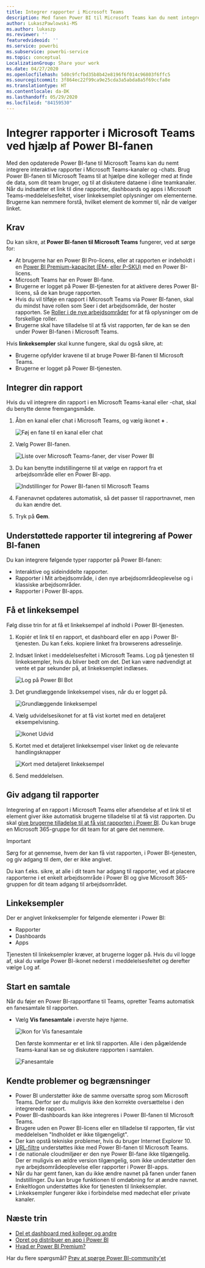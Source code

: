 ```yaml
---
title: Integrer rapporter i Microsoft Teams
description: Med fanen Power BI til Microsoft Teams kan du nemt integrere interaktive rapporter i kanaler og chats.
author: LukaszPawlowski-MS
ms.author: lukaszp
ms.reviewer: ''
featuredvideoid: ''
ms.service: powerbi
ms.subservice: powerbi-service
ms.topic: conceptual
LocalizationGroup: Share your work
ms.date: 04/27/2020
ms.openlocfilehash: 5d0c9fcfbd35b8b42e8196f6f014c96803f6ffc5
ms.sourcegitcommit: 3f864ec22f99ca9e25cda3a5abda8a5f69ccfa8e
ms.translationtype: HT
ms.contentlocale: da-DK
ms.lasthandoff: 05/29/2020
ms.locfileid: "84159530"
---
```

# <a name="embed-reports-in-microsoft-teams-with-the-power-bi-tab"></a>Integrer rapporter i Microsoft Teams ved hjælp af Power BI-fanen

Med den opdaterede Power BI-fane til Microsoft Teams kan du nemt integrere interaktive rapporter i Microsoft Teams-kanaler og -chats. Brug Power BI-fanen til Microsoft Teams til at hjælpe dine kolleger med at finde de data, som dit team bruger, og til at diskutere dataene i dine teamkanaler.  Når du indsætter et link til dine rapporter, dashboards og apps i Microsoft Teams-meddelelsesfeltet, viser linkeksemplet oplysninger om elementerne. Brugerne kan nemmere forstå, hvilket element de kommer til, når de vælger linket.

## <a name="requirements"></a>Krav

Du kan sikre, at **Power BI-fanen til Microsoft Teams** fungerer, ved at sørge for:

- At brugerne har en Power BI Pro-licens, eller at rapporten er indeholdt i en [Power BI Premium-kapacitet (EM- eller P-SKU)](../admin/service-premium-what-is.md) med en Power BI-licens.
- Microsoft Teams har en Power BI-fane.
- Brugerne er logget på Power BI-tjenesten for at aktivere deres Power BI-licens, så de kan bruge rapporten.
- Hvis du vil tilføje en rapport i Microsoft Teams via Power BI-fanen, skal du mindst have rollen som Seer i det arbejdsområde, der hoster rapporten. Se [Roller i de nye arbejdsområder](service-new-workspaces.md#roles-in-the-new-workspaces) for at få oplysninger om de forskellige roller.
- Brugerne skal have tilladelse til at få vist rapporten, før de kan se den under Power BI-fanen i Microsoft Teams.

Hvis **linkeksempler** skal kunne fungere, skal du også sikre, at:
- Brugerne opfylder kravene til at bruge Power BI-fanen til Microsoft Teams.
- Brugerne er logget på Power BI-tjenesten. 


## <a name="embed-your-report"></a>Integrer din rapport

Hvis du vil integrere din rapport i en Microsoft Teams-kanal eller -chat, skal du benytte denne fremgangsmåde.

1. Åbn en kanal eller chat i Microsoft Teams, og vælg ikonet **+** .

    ![Føj en fane til en kanal eller chat](media/service-embed-report-microsoft-teams/service-embed-report-microsoft-teams-add.png)

2. Vælg Power BI-fanen.

    ![Liste over Microsoft Teams-faner, der viser Power BI](media/service-embed-report-microsoft-teams/service-embed-report-microsoft-teams-tab.png)

3. Du kan benytte indstillingerne til at vælge en rapport fra et arbejdsområde eller en Power BI-app.

    ![Indstillinger for Power BI-fanen til Microsoft Teams](media/service-embed-report-microsoft-teams/service-embed-report-microsoft-teams-tab-settings.png)

4. Fanenavnet opdateres automatisk, så det passer til rapportnavnet, men du kan ændre det. 

5. Tryk på **Gem**.

## <a name="supported-reports-for-embedding-the-power-bi-tab"></a>Understøttede rapporter til integrering af Power BI-fanen
Du kan integrere følgende typer rapporter på Power BI-fanen:

- Interaktive og sideinddelte rapporter.
- Rapporter i Mit arbejdsområde, i den nye arbejdsområdeoplevelse og i klassiske arbejdsområder.
- Rapporter i Power BI-apps.

## <a name="get-a-link-preview"></a>Få et linkeksempel

Følg disse trin for at få et linkeksempel af indhold i Power BI-tjenesten.

1. Kopiér et link til en rapport, et dashboard eller en app i Power BI-tjenesten. Du kan f.eks. kopiere linket fra browserens adresselinje.

2. Indsæt linket i meddelelsesfeltet i Microsoft Teams. Log på tjenesten til linkeksempler, hvis du bliver bedt om det. Det kan være nødvendigt at vente et par sekunder på, at linkeksemplet indlæses.

    ![Log på Power BI Bot](media/service-embed-report-microsoft-teams/service-teams-link-preview-sign-in-needed.png)

3. Det grundlæggende linkeksempel vises, når du er logget på.

    ![Grundlæggende linkeksempel](media/service-embed-report-microsoft-teams/service-teams-link-preview-basic.png)

4. Vælg udvidelsesikonet for at få vist kortet med en detaljeret eksempelvisning.

    ![Ikonet Udvid](media/service-embed-report-microsoft-teams/service-teams-link-preview-expand-icon.png)

5. Kortet med et detaljeret linkeksempel viser linket og de relevante handlingsknapper

    ![Kort med detaljeret linkeksempel](media/service-embed-report-microsoft-teams/service-teams-link-preview-nice-card.png)

6. Send meddelelsen.



## <a name="grant-access-to-reports"></a>Giv adgang til rapporter

Integrering af en rapport i Microsoft Teams eller afsendelse af et link til et element giver ikke automatisk brugerne tilladelse til at få vist rapporten. Du skal [give brugerne tilladelse til at få vist rapporten i Power BI](service-share-dashboards.md). Du kan bruge en Microsoft 365-gruppe for dit team for at gøre det nemmere.

> [!IMPORTANT]
> Sørg for at gennemse, hvem der kan få vist rapporten, i Power BI-tjenesten, og giv adgang til dem, der er ikke angivet.

Du kan f.eks. sikre, at alle i dit team har adgang til rapporter, ved at placere rapporterne i et enkelt arbejdsområde i Power BI og give Microsoft 365-gruppen for dit team adgang til arbejdsområdet.

## <a name="link-previews"></a>Linkeksempler 

Der er angivet linkeksempler for følgende elementer i Power BI:
- Rapporter
- Dashboards
- Apps

Tjenesten til linkeksempler kræver, at brugerne logger på. Hvis du vil logge af, skal du vælge Power BI-ikonet nederst i meddelelsesfeltet og derefter vælge Log af.

## <a name="start-a-conversation"></a>Start en samtale

Når du føjer en Power BI-rapportfane til Teams, opretter Teams automatisk en fanesamtale til rapporten. 

- Vælg **Vis fanesamtale** i øverste højre hjørne.

    ![Ikon for Vis fanesamtale](media/service-embed-report-microsoft-teams/power-bi-teams-conversation-icon.png)

    Den første kommentar er et link til rapporten. Alle i den pågældende Teams-kanal kan se og diskutere rapporten i samtalen.

    ![Fanesamtale](media/service-embed-report-microsoft-teams/power-bi-teams-conversation-tab.png)

## <a name="known-issues-and-limitations"></a>Kendte problemer og begrænsninger

- Power BI understøtter ikke de samme oversatte sprog som Microsoft Teams. Derfor ser du muligvis ikke den korrekte oversættelse i den integrerede rapport.
- Power BI-dashboards kan ikke integreres i Power BI-fanen til Microsoft Teams.
- Brugere uden en Power BI-licens eller en tilladelse til rapporten, får vist meddelelsen "Indholdet er ikke tilgængeligt".
- Der kan opstå tekniske problemer, hvis du bruger Internet Explorer 10. <!--You can look at the [browsers support for Power BI](../consumer/end-user-browsers.md) and for [Microsoft 365](https://products.office.com/office-system-requirements#Browsers-section). -->
- [URL-filtre](service-url-filters.md) understøttes ikke med Power BI-fanen til Microsoft Teams.
- I de nationale cloudmiljøer er den nye Power BI-fane ikke tilgængelig. Der er muligvis en ældre version tilgængelig, som ikke understøtter den nye arbejdsområdeoplevelse eller rapporter i Power BI-apps. 
- Når du har gemt fanen, kan du ikke ændre navnet på fanen under fanen Indstillinger. Du kan bruge funktionen til omdøbning for at ændre navnet.
- Enkeltlogon understøttes ikke for tjenesten til linkeksempler.
- Linkeksempler fungerer ikke i forbindelse med mødechat eller private kanaler.

## <a name="next-steps"></a>Næste trin
- [Del et dashboard med kolleger og andre](service-share-dashboards.md)  
- [Opret og distribuer en app i Power BI](service-create-distribute-apps.md)  
- [Hvad er Power BI Premium?](../admin/service-premium-what-is.md)

Har du flere spørgsmål? [Prøv at spørge Power BI-community'et](https://community.powerbi.com/)

